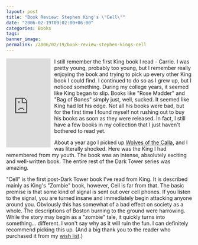```yaml
---
layout: post
title: "Book Review: Stephen King's \"Cell\""
date: "2006-02-19T09:02:00+06:00"
categories: Books 
tags: 
banner_image: 
permalink: /2006/02/19/book-review-stephen-kings-cell
---
```


<iframe align="left" 
		src="http://rcm-na.amazon-adsystem.com/e/cm?t=raymondcamden-20&o=1&p=8&l=as1&asins=0743292332&nou=1&fc1=000000&IS2=1&lt1=_top&lc1=0000ff&bc1=000000&bg1=ffffff&f=ifr" 
		style="width:120px;height:240px;margin-right: 10px" scrolling="no" marginwidth="0" marginheight="0" frameborder="0"></iframe>

I still remember the first King book I read - Carrie. I was pretty young, probably too young, but I remember really enjoying the book and trying to pick up every other King book I could find. I continued to do so as I grew up, but I noticed something. During my college years, it seemed like King began to slip. Books like "Rose Madder" and "Bag of Bones" simply just, well, sucked. It seemed like King had lot his edge. Not all his books were bad, but for the first time I found myself not rushing out to buy his books as soon as they were released. In fact, I still have a few books in my collection that I just haven't bothered to read yet.

About a year ago I picked up <a href="http://ray.camdenfamily.com/index.cfm?mode=entry&entry=0B6C187E-D657-749E-09C99A69C0EE082A">Wolves of the Calla</a>, and I was literally shocked. Here was the King I had remembered from my youth. The book was an intense, absolutely exciting and well-written book. The entire rest of the Dark Tower series was amazing. 

"Cell" is the first post-Dark Tower book I've read from King. It is described mainly as King's "Zombie" book, however, Cell is far from that. The basic premise is that some kind of signal is sent out over cell phones. If you listen to the signal, you are turned insane and immediately begin attacking anyone around you. Obviously this has somewhat of a bad effect on society as a whole. The descriptions of Boston burning to the ground were harrowing. While the story may begin as a "zombie" tale, it quickly turns into something... different. I won't say why as it will ruin the fun. I can definitely recommend picking this up. (And a big thank you to the reader who purchased it from my <a href="http://www.amazon.com/o/registry/2TCL1D08EZEYE">wish list</a>.)